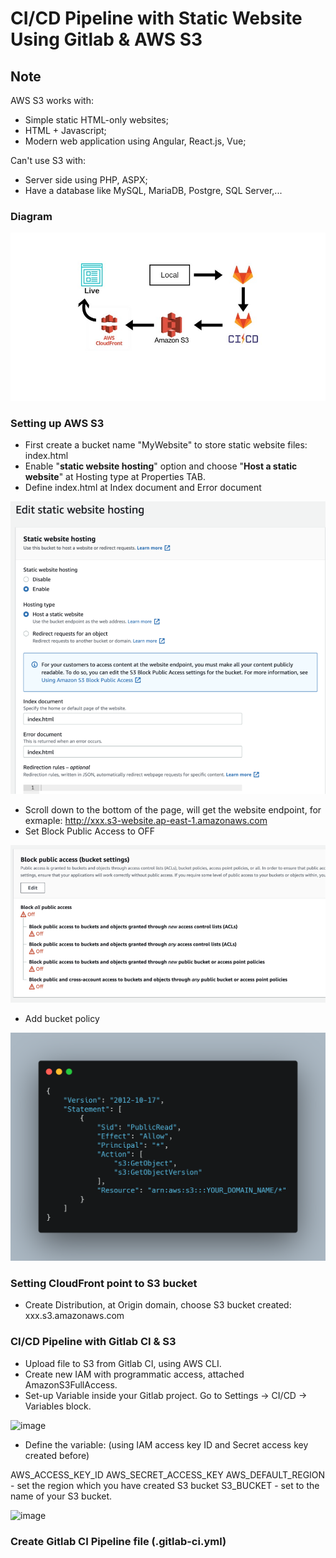 # CI/CD Pipeline with Static Website Using Gitlab & AWS S3


## Note
AWS S3 works with:
- Simple static HTML-only websites;
- HTML + Javascript;
- Modern web application using Angular, React.js, Vue;

Can't use S3 with:
- Server side using PHP, ASPX;
- Have a database like MySQL, MariaDB, Postgre, SQL Server,...

### Diagram

![GitHub Logo](https://github.com/mryutran/CI-CD-Pipeline-with-Static-Website-Using-Gitlab-And-AWS-S3/blob/main/Diagram.jpeg)

### Setting up AWS S3
- First create a bucket name "MyWebsite" to store static website files: index.html
- Enable "**static website hosting**" option and choose "**Host a static website**" at Hosting type at Properties TAB.
- Define index.html at Index document and Error document

![GitHub Logo](https://github.com/mryutran/CI-CD-Pipeline-with-Static-Website-Using-Gitlab-And-AWS-S3/blob/main/S3.png)

- Scroll down to the bottom of the page, will get the website endpoint, for exmaple:  http://xxx.s3-website.ap-east-1.amazonaws.com
- Set Block Public Access to OFF

![GitHub Logo](https://github.com/mryutran/CI-CD-Pipeline-with-Static-Website-Using-Gitlab-And-AWS-S3/blob/main/S3-PublicAccess.png)

- Add bucket policy 

![GitHub Logo](https://github.com/mryutran/CI-CD-Pipeline-with-Static-Website-Using-Gitlab-And-AWS-S3/blob/main/Policy-S3.png)

### Setting CloudFront point to S3 bucket

- Create Distribution, at Origin domain, choose S3 bucket created: xxx.s3.amazonaws.com

### CI/CD Pipeline with Gitlab CI & S3 

- Upload file to S3 from Gitlab CI, using AWS CLI.
- Create new IAM with programmatic access, attached AmazonS3FullAccess.
- Set-up Variable inside your Gitlab project. Go to Settings -> CI/CD -> Variables block.

![image](https://user-images.githubusercontent.com/77818932/136993079-549c932e-a545-46ac-9dd0-691ed36cb88b.png)

- Define the variable: (using IAM access key ID and Secret access key created before)

AWS_ACCESS_KEY_ID
AWS_SECRET_ACCESS_KEY
AWS_DEFAULT_REGION - set the region which you have created S3 bucket
S3_BUCKET - set to the name of your S3 bucket.

![image](https://user-images.githubusercontent.com/77818932/136993560-e5fbd175-f045-4da4-b411-cba32432fd4a.png)

### Create Gitlab CI Pipeline file (.gitlab-ci.yml)



